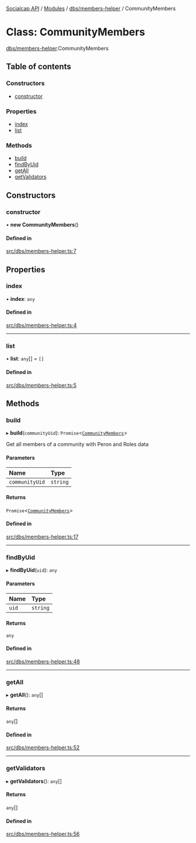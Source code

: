 [Socialcap API](../README.md) / [Modules](../modules.md) / [dbs/members-helper](../modules/dbs_members_helper.md) / CommunityMembers

# Class: CommunityMembers

[dbs/members-helper](../modules/dbs_members_helper.md).CommunityMembers

## Table of contents

### Constructors

- [constructor](dbs_members_helper.CommunityMembers.md#constructor)

### Properties

- [index](dbs_members_helper.CommunityMembers.md#index)
- [list](dbs_members_helper.CommunityMembers.md#list)

### Methods

- [build](dbs_members_helper.CommunityMembers.md#build)
- [findByUid](dbs_members_helper.CommunityMembers.md#findbyuid)
- [getAll](dbs_members_helper.CommunityMembers.md#getall)
- [getValidators](dbs_members_helper.CommunityMembers.md#getvalidators)

## Constructors

### constructor

• **new CommunityMembers**()

#### Defined in

[src/dbs/members-helper.ts:7](https://github.com/Identicon-Dao/socialcap-services/blob/50fabe6c/src/dbs/members-helper.ts#L7)

## Properties

### index

• **index**: `any`

#### Defined in

[src/dbs/members-helper.ts:4](https://github.com/Identicon-Dao/socialcap-services/blob/50fabe6c/src/dbs/members-helper.ts#L4)

___

### list

• **list**: `any`[] = `[]`

#### Defined in

[src/dbs/members-helper.ts:5](https://github.com/Identicon-Dao/socialcap-services/blob/50fabe6c/src/dbs/members-helper.ts#L5)

## Methods

### build

▸ **build**(`communityUid`): `Promise`\<[`CommunityMembers`](dbs_members_helper.CommunityMembers.md)\>

Get all members of a community with Peron and Roles data

#### Parameters

| Name | Type |
| :------ | :------ |
| `communityUid` | `string` |

#### Returns

`Promise`\<[`CommunityMembers`](dbs_members_helper.CommunityMembers.md)\>

#### Defined in

[src/dbs/members-helper.ts:17](https://github.com/Identicon-Dao/socialcap-services/blob/50fabe6c/src/dbs/members-helper.ts#L17)

___

### findByUid

▸ **findByUid**(`uid`): `any`

#### Parameters

| Name | Type |
| :------ | :------ |
| `uid` | `string` |

#### Returns

`any`

#### Defined in

[src/dbs/members-helper.ts:48](https://github.com/Identicon-Dao/socialcap-services/blob/50fabe6c/src/dbs/members-helper.ts#L48)

___

### getAll

▸ **getAll**(): `any`[]

#### Returns

`any`[]

#### Defined in

[src/dbs/members-helper.ts:52](https://github.com/Identicon-Dao/socialcap-services/blob/50fabe6c/src/dbs/members-helper.ts#L52)

___

### getValidators

▸ **getValidators**(): `any`[]

#### Returns

`any`[]

#### Defined in

[src/dbs/members-helper.ts:56](https://github.com/Identicon-Dao/socialcap-services/blob/50fabe6c/src/dbs/members-helper.ts#L56)
